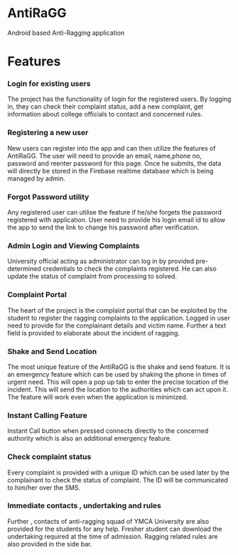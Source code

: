 # AntiRaGG
Android based Anti-Ragging application

# Features
### Login for existing users
The project has the functionality of login for the registered users. By logging in, they can check their complaint status, add a new complaint, get information about college officials to contact and concerned rules. 
### Registering a new user
New users can register into the app and can then utilize the features of AntiRaGG. The user will need to provide an email, name,phone no, password and reenter password for this page. Once he submits, the data will directly be stored in the Firebase realtime database which is being managed by admin.  
### Forgot Password utility
Any registered user can utilise the feature if he/she forgets the password registered with application. User need to provide his login email id to allow the app to send the link to change his password after verification.

### Admin Login and Viewing Complaints
University official acting as administrator can log in by provided pre-determined credentials to check the complaints registered. He can also update the status of complaint from processing to solved.

### Complaint Portal
The heart of the project is the complaint portal that can be exploited by the student to register the ragging complaints to the application. Logged in user need to provide for the complainant details and victim name. Further a text field is provided to elaborate about the incident of ragging. 

### Shake and Send Location
The most unique feature of the AntiRaGG is the shake and send feature. It is an emergency feature which can be used by shaking the phone in times of urgent need. This will open a pop up tab to enter the precise location of the incident. This will send the location to the authorities which can act upon it. The feature will work even when the application is minimized. 

### Instant Calling Feature
Instant Call button when pressed connects directly to the concerned authority which is also an additional emergency feature.
 
### Check complaint status
Every complaint is provided with a unique ID which can be used later by the complainant to check the status of complaint. The ID will be communicated to him/her over the SMS.

### Immediate contacts , undertaking and rules
Further , contacts of  anti-ragging squad of  YMCA University are also provided  for  the students for any  help. Fresher student can download the undertaking required at the time of admission. Ragging related rules  are also provided in the side bar.

  
 
 
 
 
